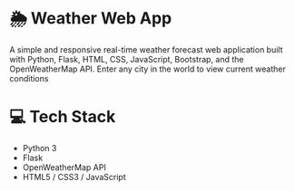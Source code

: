 # 🌦️ Weather Web App
A simple and responsive real-time weather forecast web application built with Python, Flask, HTML, CSS, JavaScript, Bootstrap, and the OpenWeatherMap API.
Enter any city in the world to view current weather conditions

# 💻 Tech Stack
- Python 3
- Flask
- OpenWeatherMap API
- HTML5 / CSS3 / JavaScript
  
